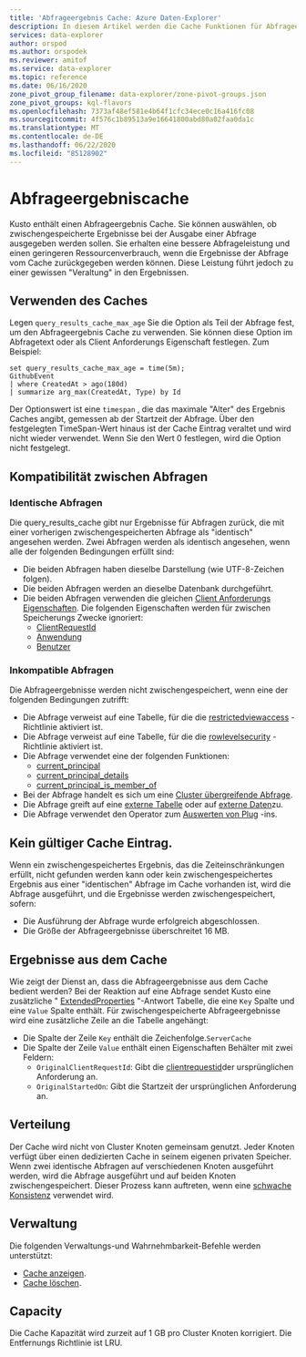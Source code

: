 ```yaml
---
title: 'Abfrageergebnis Cache: Azure Daten-Explorer'
description: In diesem Artikel werden die Cache Funktionen für Abfrageergebnisse in Azure Daten-Explorer beschrieben.
services: data-explorer
author: orspod
ms.author: orspodek
ms.reviewer: amitof
ms.service: data-explorer
ms.topic: reference
ms.date: 06/16/2020
zone_pivot_group_filename: data-explorer/zone-pivot-groups.json
zone_pivot_groups: kql-flavors
ms.openlocfilehash: 7373af48ef581e4b64f1cfc34ece0c16a416fc08
ms.sourcegitcommit: 4f576c1b89513a9e16641800abd80a02faa0da1c
ms.translationtype: MT
ms.contentlocale: de-DE
ms.lasthandoff: 06/22/2020
ms.locfileid: "85128902"
---
```

# <a name="query-results-cache"></a>Abfrageergebniscache

Kusto enthält einen Abfrageergebnis Cache. Sie können auswählen, ob zwischengespeicherte Ergebnisse bei der Ausgabe einer Abfrage ausgegeben werden sollen. Sie erhalten eine bessere Abfrageleistung und einen geringeren Ressourcenverbrauch, wenn die Ergebnisse der Abfrage vom Cache zurückgegeben werden können. Diese Leistung führt jedoch zu einer gewissen "Veraltung" in den Ergebnissen.

## <a name="use-the-cache"></a>Verwenden des Caches

Legen `query_results_cache_max_age` Sie die Option als Teil der Abfrage fest, um den Abfrageergebnis Cache zu verwenden. Sie können diese Option im Abfragetext oder als Client Anforderungs Eigenschaft festlegen. Zum Beispiel:

```kusto
set query_results_cache_max_age = time(5m);
GithubEvent
| where CreatedAt > ago(180d)
| summarize arg_max(CreatedAt, Type) by Id
```

Der Optionswert ist eine `timespan` , die das maximale "Alter" des Ergebnis Caches angibt, gemessen ab der Startzeit der Abfrage. Über den festgelegten TimeSpan-Wert hinaus ist der Cache Eintrag veraltet und wird nicht wieder verwendet. Wenn Sie den Wert 0 festlegen, wird die Option nicht festgelegt.

## <a name="compatibility-between-queries"></a>Kompatibilität zwischen Abfragen

### <a name="identical-queries"></a>Identische Abfragen

Die query_results_cache gibt nur Ergebnisse für Abfragen zurück, die mit einer vorherigen zwischengespeicherten Abfrage als "identisch" angesehen werden. Zwei Abfragen werden als identisch angesehen, wenn alle der folgenden Bedingungen erfüllt sind:

* Die beiden Abfragen haben dieselbe Darstellung (wie UTF-8-Zeichen folgen).
* Die beiden Abfragen werden an dieselbe Datenbank durchgeführt.
* Die beiden Abfragen verwenden die gleichen [Client Anforderungs Eigenschaften](../api/netfx/request-properties.md). Die folgenden Eigenschaften werden für zwischen Speicherungs Zwecke ignoriert:
   * [ClientRequestId](../api/netfx/request-properties.md#the-clientrequestid-x-ms-client-request-id-named-property)
   * [Anwendung](../api/netfx/request-properties.md#the-application-x-ms-app-named-property)
   * [Benutzer](../api/netfx/request-properties.md#the-user-x-ms-user-named-property)

### <a name="incompatible-queries"></a>Inkompatible Abfragen

Die Abfrageergebnisse werden nicht zwischengespeichert, wenn eine der folgenden Bedingungen zutrifft:
 
* Die Abfrage verweist auf eine Tabelle, für die die [restrictedviewaccess](../management/restrictedviewaccesspolicy.md) -Richtlinie aktiviert ist.
* Die Abfrage verweist auf eine Tabelle, für die die [rowlevelsecurity](../management/rowlevelsecuritypolicy.md) -Richtlinie aktiviert ist.
* Die Abfrage verwendet eine der folgenden Funktionen:
    * [current_principal](current-principalfunction.md)
    * [current_principal_details](current-principal-detailsfunction.md)
    * [current_principal_is_member_of](current-principal-ismemberoffunction.md)
* Bei der Abfrage handelt es sich um eine [Cluster übergreifende Abfrage](cross-cluster-or-database-queries.md).
* Die Abfrage greift auf eine [externe Tabelle](schema-entities/externaltables.md) oder auf [externe Daten](externaldata-operator.md)zu.
* Die Abfrage verwendet den Operator zum [Auswerten von Plug](evaluateoperator.md) -ins.

## <a name="no-valid-cache-entry"></a>Kein gültiger Cache Eintrag.

Wenn ein zwischengespeichertes Ergebnis, das die Zeiteinschränkungen erfüllt, nicht gefunden werden kann oder kein zwischengespeichertes Ergebnis aus einer "identischen" Abfrage im Cache vorhanden ist, wird die Abfrage ausgeführt, und die Ergebnisse werden zwischengespeichert, sofern: 

* Die Ausführung der Abfrage wurde erfolgreich abgeschlossen.
* Die Größe der Abfrageergebnisse überschreitet 16 MB.

## <a name="results-from-the-cache"></a>Ergebnisse aus dem Cache

Wie zeigt der Dienst an, dass die Abfrageergebnisse aus dem Cache bedient werden?
Bei der Reaktion auf eine Abfrage sendet Kusto eine zusätzliche " [ExtendedProperties](../api/rest/response.md) "-Antwort Tabelle, die eine `Key` Spalte und eine `Value` Spalte enthält.
Für zwischengespeicherte Abfrageergebnisse wird eine zusätzliche Zeile an die Tabelle angehängt:
* Die Spalte der Zeile `Key` enthält die Zeichenfolge.`ServerCache`
* Die Spalte der Zeile `Value` enthält einen Eigenschaften Behälter mit zwei Feldern:
   * `OriginalClientRequestId`: Gibt die [clientrequestid](../api/netfx/request-properties.md#the-clientrequestid-x-ms-client-request-id-named-property)der ursprünglichen Anforderung an.
   * `OriginalStartedOn`: Gibt die Startzeit der ursprünglichen Anforderung an.

## <a name="distribution"></a>Verteilung

Der Cache wird nicht von Cluster Knoten gemeinsam genutzt. Jeder Knoten verfügt über einen dedizierten Cache in seinem eigenen privaten Speicher. Wenn zwei identische Abfragen auf verschiedenen Knoten ausgeführt werden, wird die Abfrage ausgeführt und auf beiden Knoten zwischengespeichert. Dieser Prozess kann auftreten, wenn eine [schwache Konsistenz](../concepts/queryconsistency.md) verwendet wird.

## <a name="management"></a>Verwaltung

Die folgenden Verwaltungs-und Wahrnehmbarkeit-Befehle werden unterstützt:

* [Cache anzeigen](../management/show-query-results-cache-command.md).
* [Cache löschen](../management/clear-query-results-cache-command.md).

## <a name="capacity"></a>Capacity

Die Cache Kapazität wird zurzeit auf 1 GB pro Cluster Knoten korrigiert.
Die Entfernungs Richtlinie ist LRU.
